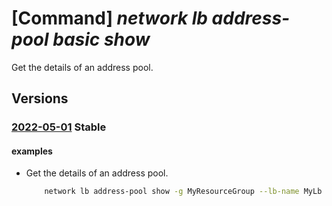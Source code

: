 # [Command] _network lb address-pool basic show_

Get the details of an address pool.

## Versions

### [2022-05-01](/Resources/mgmt-plane/L3N1YnNjcmlwdGlvbnMve30vcmVzb3VyY2Vncm91cHMve30vcHJvdmlkZXJzL21pY3Jvc29mdC5uZXR3b3JrL2xvYWRiYWxhbmNlcnMve30=/2022-05-01.xml) **Stable**

<!-- mgmt-plane /subscriptions/{}/resourcegroups/{}/providers/microsoft.network/loadbalancers/{} 2022-05-01 properties.backendAddressPools[] -->

#### examples

- Get the details of an address pool.
    ```bash
        network lb address-pool show -g MyResourceGroup --lb-name MyLb -n MyAddressPool
    ```
